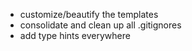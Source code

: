 - customize/beautify the templates
- consolidate and clean up all .gitignores
- add type hints everywhere